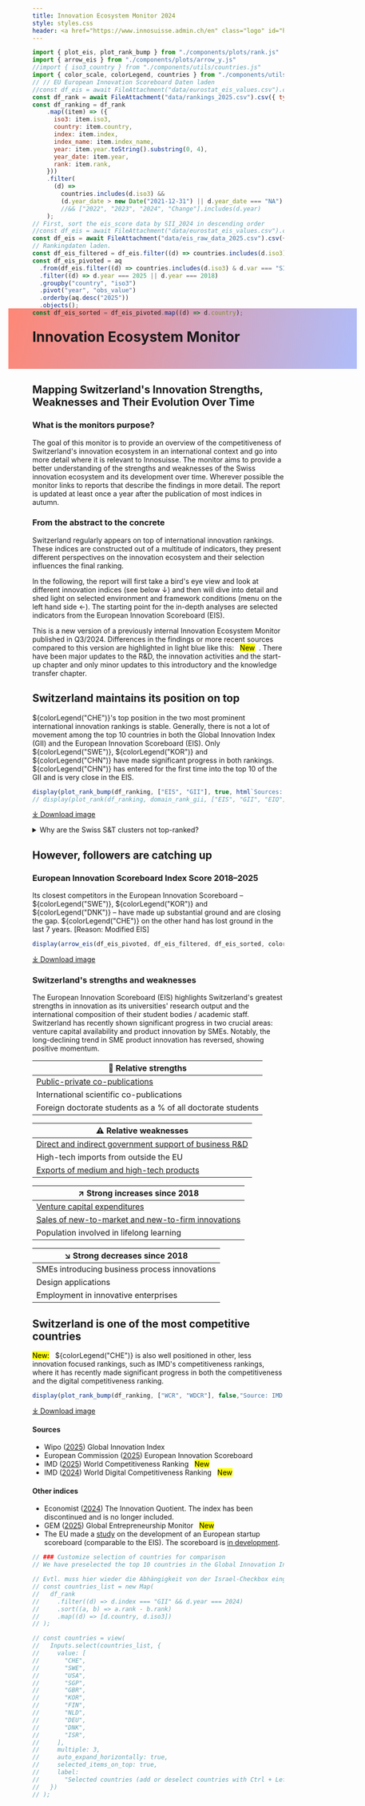 ```yaml
---
title: Innovation Ecosystem Monitor 2024
style: styles.css
header: <a href="https://www.innosuisse.admin.ch/en" class="logo" id="header-logo-container" aria-label="Open Homepage"><img src="/images/swiss-logo.svg" class="logo_flag" tabindex="0" alt="Logo with Swiss flag""></a><a href="https://www.innosuisse.admin.ch/en" class="no-underline">Innosuisse<br>Swiss Innovation Agency</a>
---
```


```js
import { plot_eis, plot_rank_bump } from "./components/plots/rank.js"
import { arrow_eis } from "./components/plots/arrow_y.js"
//import { iso3_country } from "./components/utils/countries.js"
import { color_scale, colorLegend, countries } from "./components/utils/colors.js"
// // EU European Innovation Scoreboard Daten laden
//const df_eis = await FileAttachment("data/eurostat_eis_values.csv").csv({typed: true});
const df_rank = await FileAttachment("data/rankings_2025.csv").csv({ typed: true });
const df_ranking = df_rank
    .map((item) => ({
      iso3: item.iso3,
      country: item.country,
      index: item.index,
      index_name: item.index_name,
      year: item.year.toString().substring(0, 4),
      year_date: item.year,
      rank: item.rank,
    }))
    .filter(
      (d) =>
        countries.includes(d.iso3) &&
        (d.year_date > new Date("2021-12-31") || d.year_date === "NA") 
        //&& ["2022", "2023", "2024", "Change"].includes(d.year)
    );
// First, sort the eis_score data by SII_2024 in descending order
//const df_eis = await FileAttachment("data/eurostat_eis_values.csv").csv({typed: true});
const df_eis = await FileAttachment("data/eis_raw_data_2025.csv").csv({typed: true});
// Rankingdaten laden.
const df_eis_filtered = df_eis.filter((d) => countries.includes(d.iso3) && (d.var === "SII"));
const df_eis_pivoted = aq
  .from(df_eis.filter((d) => countries.includes(d.iso3) & d.var === "SII"))
  .filter((d) => d.year === 2025 || d.year === 2018)
  .groupby("country", "iso3")
  .pivot("year", "obs_value")
  .orderby(aq.desc("2025"))
  .objects();
const df_eis_sorted = df_eis_pivoted.map((d) => d.country);
```
<div style="background: transparent linear-gradient(284deg, #AFBDFA 0%, #FE8776 100%) no-repeat padding-box; height: 60px; width: 650px; padding-left: 48px; padding-top: 1px; padding-bottom: 60px;  margin-left: -48px; margin-top: -31px;">

# Innovation Ecosystem Monitor
</div>

## Mapping Switzerland's Innovation Strengths, Weaknesses and Their Evolution Over Time
### What is the monitors purpose?

The goal of this monitor is to provide an overview of the competitiveness of Switzerland's innovation ecosystem in an international context and go into more detail where it is relevant to Innosuisse. The monitor aims to provide a better understanding of the strengths and weaknesses of the Swiss innovation ecosystem and its development over time. Wherever possible the monitor links to reports that describe the findings in more detail. The report is updated at least once a year after the publication of most indices in autumn.

### From the abstract to the concrete

Switzerland regularly appears on top of international innovation rankings. These indices are constructed out of a multitude of indicators, they present different perspectives on the innovation ecosystem and their selection influences the final ranking.

In the following, the report will first take a bird's eye view and look at different innovation indices (see below ↓) and then will dive into detail and shed light on selected environment and framework conditions (menu on the left hand side ←). The starting point for the in-depth analyses are selected indicators from the European Innovation Scoreboard (EIS).

<div class="note" label="Note">
This is a new version of a previously internal Innovation Ecosystem Monitor published in Q3/2024. Differences in the findings or more recent sources compared to this version are highlighted in light blue like this: &nbsp;&nbsp;<mark>New</mark>&nbsp;&nbsp;. There have been major updates to the R&D, the innovation activities and the start-up chapter and only minor updates to this introductory and the knowledge transfer chapter.
</div>

## Switzerland maintains its position on top

${colorLegend("CHE")}'s top position in the two most prominent international innovation rankings is stable. Generally, there is not a lot of movement among the top 10 countries in both the Global Innovation Index (GII) and the European Innovation Scoreboard (EIS). Only ${colorLegend("SWE")}, ${colorLegend("KOR")} and ${colorLegend("CHN")} have made significant progress in both rankings. ${colorLegend("CHN")} has entered for the first time into the top 10 of the GII and is very close in the EIS.

```js
display(plot_rank_bump(df_ranking, ["EIS", "GII"], true, html`Sources: WIPO (2024), European Commission (2025)`))
// display(plot_rank(df_ranking, domain_rank_gii, ["EIS", "GII", "EIQ"],"Sources: WIPO (2024), European Commission (2024) & Economist Impact (2023)", true))
```
<a href="./images/innovation-rankings-live.png" download="innovation-rankings.png">⤓ Download image</a>

<div class="note" label="FAQ">
  <details>
  <summary>Why are the Swiss S&T clusters not top-ranked?</summary>
  <p>Here, only Zurich region (rank 50, -1 compared to 2023) and Basel region (rank 96, +1 compared to 2023) rank among the <a href="https://www.wipo.int/web/global-innovation-index/2024/science-technology-clusters">top 100 Science & Technology-Clusters</a>, behind among others Paris (12), London (21), Munich (22), Stuttgart (29). 
  
  The reason why Switzerland appears nonetheless at the top of the rankings as a country is twofold: 
  1. The S&T-Clusters are - unlike the countries - not compared relative to their size, but in absolute terms. Consequently bigger clusters have an advantage.
  2. The concentration of S&T-Clusters in Switzerland is very high in relation to the rest of the country (and in contrast to other countries).</p></details></div>
<p></p>

## However, followers are catching up

### European Innovation Scoreboard Index Score 2018–2025

Its closest competitors in the European Innovation Scoreboard – ${colorLegend("SWE")}, ${colorLegend("KOR")} and ${colorLegend("DNK")} – have made up substantial ground and are closing the gap. ${colorLegend("CHE")} on the other hand has lost ground in the last 7 years. [Reason: Modified EIS]

```js
display(arrow_eis(df_eis_pivoted, df_eis_filtered, df_eis_sorted, color_scale));
```
<a href="./images/eis-progress-arrow-live.png" download="eis-progress-arrow.png">⤓ Download image</a>

### Switzerland's strengths and weaknesses

The European Innovation Scoreboard (EIS) highlights Switzerland's greatest strengths in innovation as its universities' research output and the international composition of their student bodies / academic staff. Switzerland has recently shown significant progress in two crucial areas: venture capital availability and product innovation by SMEs. Notably, the long-declining trend in SME product innovation has reversed, showing positive momentum.

| **🦾 Relative strengths**                                              |
| ---------------------------------------------------------------------- |
| [Public-private co-publications](d_ktt#public-private-co-publications) |
| International scientific co-publications                               |
| Foreign doctorate students as a % of all doctorate students            |

| **⚠️ Relative weaknesses**                                              |
| --------------------------------------------------------------------------------------------------------------------------- |
| [Direct and indirect government support of business R&D](a_rnd#business-expenditure-on-r-and-d-berd-financed-by-government) |
| High-tech imports from outside the EU                             |
| [Exports of medium and high-tech products](e_snd#exports-of-medium-and-high-technology-products-as-a-share-of-total-products-exports)                          |

| **↗ Strong increases since 2018**                                                      |
| -------------------------------------------------------------------------------------- |
| [Venture capital expenditures](b_ens#venture-capital-investments-in-of-gdp-2017-2024)  |
| [Sales of new-to-market and new-to-firm innovations](c_inno#sales-of-new-to-market-and-new-to-enterprise-innovations-as-a-percentage-of-turnover)                                     |
| Population involved in lifelong learning                                               |

|**↘ Strong decreases since 2018**
|------|
| SMEs introducing business process innovations |
| Design applications                           |
| Employment in innovative enterprises          |

## Switzerland is one of the most competitive countries
<mark>New:</mark>&nbsp;&nbsp;&nbsp;${colorLegend("CHE")} is also well positioned in other, less innovation focused rankings, such as IMD's competitiveness rankings, where it has recently made significant progress in both the competitiveness and the digital competitiveness ranking.

```js
display(plot_rank_bump(df_ranking, ["WCR", "WDCR"], false,"Source: IMD World Competitiveness Center"))
```
<a href="./images/competitiveness-rankings-live.png" download="competitiveness-rankings.png">⤓ Download image</a>

#### Sources
- Wipo ([2025](https://www.wipo.int/en/web/global-innovation-index)) Global Innovation Index
- European Commission ([2025](https://research-and-innovation.ec.europa.eu/statistics/performance-indicators/european-innovation-scoreboard_en)) European Innovation Scoreboard
- IMD ([2025](https://www.imd.org/centers/wcc/world-competitiveness-center/rankings/world-competitiveness-ranking/)) World Competitiveness Ranking&nbsp;&nbsp;&nbsp;<mark>New</mark>
- IMD ([2024](https://www.imd.org/centers/wcc/world-competitiveness-center/rankings/world-digital-competitiveness-ranking/)) World Digital Competitiveness Ranking&nbsp;&nbsp;&nbsp;<mark>New</mark>

#### Other indices
- Economist ([2024](https://web.archive.org/web/20240922204922/https://impact.economist.com/new-globalisation/innovation-quotient)) The Innovation Quotient. The index has been discontinued and is no longer included. 
- GEM ([2025](https://gemconsortium.org/reports/latest-global-report)) Global Entrepreneurship Monitor&nbsp;&nbsp;&nbsp;<mark>New</mark>
- The EU made a [study](https://op.europa.eu/en/publication-detail/-/publication/70fe2318-fb72-11ed-a05c-01aa75ed71a1/language-en) on the development of an European startup scoreboard (comparable to the EIS). The scoreboard is [in development](https://4front.fi/proving-valuable-insights-on-europes-startup-and-scaleup-landscape/).

```js
// ### Customize selection of countries for comparison
// We have preselected the top 10 countries in the Global Innovation Index plus Israel and compare all indicators against this set of countries (where data is available). You can adjust the selection below, the charts will update automatically.

// Evtl. muss hier wieder die Abhängigkeit von der Israel-Checkbox eingefügt werden.
// const countries_list = new Map(
//   df_rank
//     .filter((d) => d.index === "GII" && d.year === 2024)
//     .sort((a, b) => a.rank - b.rank)
//     .map((d) => [d.country, d.iso3])
// );

// const countries = view(
//   Inputs.select(countries_list, {
//     value: [
//       "CHE",
//       "SWE",
//       "USA",
//       "SGP",
//       "GBR",
//       "KOR",
//       "FIN",
//       "NLD",
//       "DEU",
//       "DNK",
//       "ISR",
//     ],
//     multiple: 3,
//     auto_expand_horizontally: true,
//     selected_items_on_top: true,
//     label:
//       "Selected countries (add or deselect countries with Ctrl + Left-click)",
//   })
// );
```